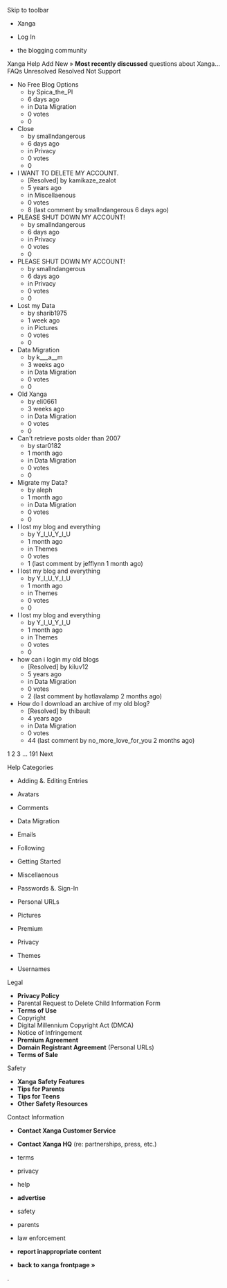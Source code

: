 Skip to toolbar

*   Xanga

*   Log In

*   the blogging community

Xanga Help Add New » **Most recently discussed** questions about Xanga… FAQs Unresolved Resolved Not Support

*   No Free Blog Options
    *   by Spica\_the\_PI
    *   6 days ago
    *   in Data Migration
    *   0 votes
    *   0
*   Close
    *   by smallndangerous
    *   6 days ago
    *   in Privacy
    *   0 votes
    *   0
*   I WANT TO DELETE MY ACCOUNT.
    *   \[Resolved\] by kamikaze\_zealot
    *   5 years ago
    *   in Miscellaenous
    *   0 votes
    *   8 (last comment by smallndangerous 6 days ago)
*   PLEASE SHUT DOWN MY ACCOUNT!
    *   by smallndangerous
    *   6 days ago
    *   in Privacy
    *   0 votes
    *   0
*   PLEASE SHUT DOWN MY ACCOUNT!
    *   by smallndangerous
    *   6 days ago
    *   in Privacy
    *   0 votes
    *   0
*   Lost my Data
    *   by sharib1975
    *   1 week ago
    *   in Pictures
    *   0 votes
    *   0
*   Data Migration
    *   by k\_\_\_a\_\_m
    *   3 weeks ago
    *   in Data Migration
    *   0 votes
    *   0
*   Old Xanga
    *   by eli0661
    *   3 weeks ago
    *   in Data Migration
    *   0 votes
    *   0
*   Can't retrieve posts older than 2007
    *   by star0182
    *   1 month ago
    *   in Data Migration
    *   0 votes
    *   0
*   Migrate my Data?
    *   by aleph
    *   1 month ago
    *   in Data Migration
    *   0 votes
    *   0
*   I lost my blog and everything
    *   by Y\_I\_U\_Y\_I\_U
    *   1 month ago
    *   in Themes
    *   0 votes
    *   1 (last comment by jefflynn 1 month ago)
*   I lost my blog and everything
    *   by Y\_I\_U\_Y\_I\_U
    *   1 month ago
    *   in Themes
    *   0 votes
    *   0
*   I lost my blog and everything
    *   by Y\_I\_U\_Y\_I\_U
    *   1 month ago
    *   in Themes
    *   0 votes
    *   0
*   how can i login my old blogs
    *   \[Resolved\] by kiluv12
    *   5 years ago
    *   in Data Migration
    *   0 votes
    *   2 (last comment by hotlavalamp 2 months ago)
*   How do I download an archive of my old blog?
    *   \[Resolved\] by thibault
    *   4 years ago
    *   in Data Migration
    *   0 votes
    *   44 (last comment by no\_more\_love\_for\_you 2 months ago)

1 2 3 ... 191 Next

Help Categories

*   Adding &. Editing Entries
*   Avatars
*   Comments
*   Data Migration
*   Emails
*   Following
*   Getting Started
*   Miscellaenous

*   Passwords &. Sign-In
*   Personal URLs
*   Pictures
*   Premium
*   Privacy
*   Themes
*   Usernames

Legal

*   **Privacy Policy**
*   Parental Request to Delete Child Information Form
*   **Terms of Use**
*   Copyright
*   Digital Millennium Copyright Act (DMCA)
*   Notice of Infringement
*   **Premium Agreement**
*   **Domain Registrant Agreement** (Personal URLs)
*   **Terms of Sale**

Safety

*   **Xanga Safety Features**
*   **Tips for Parents**
*   **Tips for Teens**
*   **Other Safety Resources**

Contact Information

*   **Contact Xanga Customer Service**
*   **Contact Xanga HQ** (re: partnerships, press, etc.)

*   terms
*   privacy
*   help
*   **advertise**

*   safety
*   parents
*   law enforcement
*   **report inappropriate content**

*   **back to xanga frontpage »**

<img src="http://pixel.quantserve.com/pixel/p-87h-iNOVooym2.gif" style="display: none" height="1" width="1" alt="Quantcast"/>.